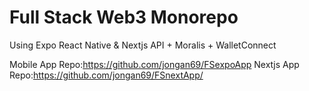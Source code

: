 # Full Stack Web3 Monorepo

Using Expo React Native &  Nextjs API + Moralis + WalletConnect

Mobile App Repo:https://github.com/jongan69/FSexpoApp
Nextjs App Repo:https://github.com/jongan69/FSnextApp/
